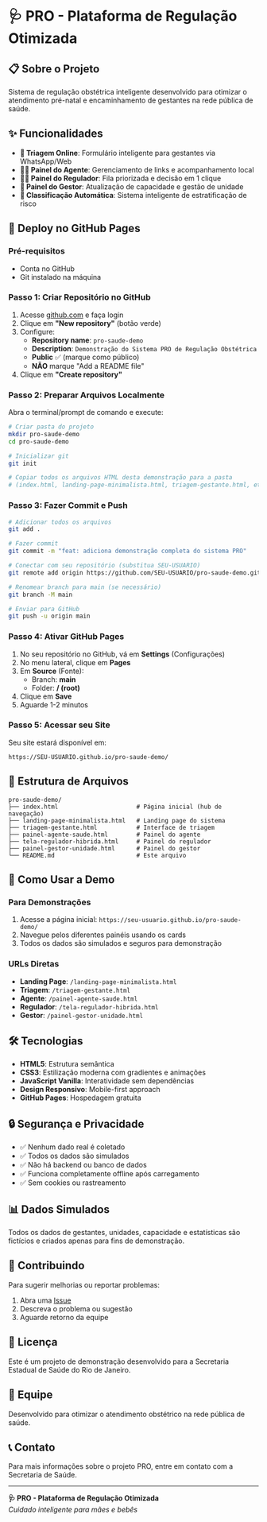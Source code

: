 # 🩺 PRO - Plataforma de Regulação Otimizada

## 📋 Sobre o Projeto

Sistema de regulação obstétrica inteligente desenvolvido para otimizar o atendimento pré-natal e encaminhamento de gestantes na rede pública de saúde.

## ✨ Funcionalidades

- **📱 Triagem Online**: Formulário inteligente para gestantes via WhatsApp/Web
- **🧑‍⚕️ Painel do Agente**: Gerenciamento de links e acompanhamento local
- **🧑‍💻 Painel do Regulador**: Fila priorizada e decisão em 1 clique
- **🏥 Painel do Gestor**: Atualização de capacidade e gestão de unidade
- **🤖 Classificação Automática**: Sistema inteligente de estratificação de risco

## 🚀 Deploy no GitHub Pages

### Pré-requisitos
- Conta no GitHub
- Git instalado na máquina

### Passo 1: Criar Repositório no GitHub

1. Acesse [github.com](https://github.com) e faça login
2. Clique em **"New repository"** (botão verde)
3. Configure:
   - **Repository name**: `pro-saude-demo`
   - **Description**: `Demonstração do Sistema PRO de Regulação Obstétrica`
   - **Public** ✅ (marque como público)
   - **NÃO** marque "Add a README file"
4. Clique em **"Create repository"**

### Passo 2: Preparar Arquivos Localmente

Abra o terminal/prompt de comando e execute:

```bash
# Criar pasta do projeto
mkdir pro-saude-demo
cd pro-saude-demo

# Inicializar git
git init

# Copiar todos os arquivos HTML desta demonstração para a pasta
# (index.html, landing-page-minimalista.html, triagem-gestante.html, etc.)
```

### Passo 3: Fazer Commit e Push

```bash
# Adicionar todos os arquivos
git add .

# Fazer commit
git commit -m "feat: adiciona demonstração completa do sistema PRO"

# Conectar com seu repositório (substitua SEU-USUARIO)
git remote add origin https://github.com/SEU-USUARIO/pro-saude-demo.git

# Renomear branch para main (se necessário)
git branch -M main

# Enviar para GitHub
git push -u origin main
```

### Passo 4: Ativar GitHub Pages

1. No seu repositório no GitHub, vá em **Settings** (Configurações)
2. No menu lateral, clique em **Pages**
3. Em **Source** (Fonte):
   - Branch: **main**
   - Folder: **/ (root)**
4. Clique em **Save**
5. Aguarde 1-2 minutos

### Passo 5: Acessar seu Site

Seu site estará disponível em:
```
https://SEU-USUARIO.github.io/pro-saude-demo/
```

## 📁 Estrutura de Arquivos

```
pro-saude-demo/
├── index.html                      # Página inicial (hub de navegação)
├── landing-page-minimalista.html   # Landing page do sistema
├── triagem-gestante.html           # Interface de triagem
├── painel-agente-saude.html        # Painel do agente
├── tela-regulador-hibrida.html     # Painel do regulador
├── painel-gestor-unidade.html      # Painel do gestor
└── README.md                       # Este arquivo
```

## 🎯 Como Usar a Demo

### Para Demonstrações

1. Acesse a página inicial: `https://seu-usuario.github.io/pro-saude-demo/`
2. Navegue pelos diferentes painéis usando os cards
3. Todos os dados são simulados e seguros para demonstração

### URLs Diretas

- **Landing Page**: `/landing-page-minimalista.html`
- **Triagem**: `/triagem-gestante.html`
- **Agente**: `/painel-agente-saude.html`
- **Regulador**: `/tela-regulador-hibrida.html`
- **Gestor**: `/painel-gestor-unidade.html`

## 🛠️ Tecnologias

- **HTML5**: Estrutura semântica
- **CSS3**: Estilização moderna com gradientes e animações
- **JavaScript Vanilla**: Interatividade sem dependências
- **Design Responsivo**: Mobile-first approach
- **GitHub Pages**: Hospedagem gratuita

## 🔒 Segurança e Privacidade

- ✅ Nenhum dado real é coletado
- ✅ Todos os dados são simulados
- ✅ Não há backend ou banco de dados
- ✅ Funciona completamente offline após carregamento
- ✅ Sem cookies ou rastreamento

## 📊 Dados Simulados

Todos os dados de gestantes, unidades, capacidade e estatísticas são fictícios e criados apenas para fins de demonstração.

## 🤝 Contribuindo

Para sugerir melhorias ou reportar problemas:

1. Abra uma [Issue](../../issues)
2. Descreva o problema ou sugestão
3. Aguarde retorno da equipe

## 📝 Licença

Este é um projeto de demonstração desenvolvido para a Secretaria Estadual de Saúde do Rio de Janeiro.

## 👥 Equipe

Desenvolvido para otimizar o atendimento obstétrico na rede pública de saúde.

## 📞 Contato

Para mais informações sobre o projeto PRO, entre em contato com a Secretaria de Saúde.

---

**🩺 PRO - Plataforma de Regulação Otimizada**  
*Cuidado inteligente para mães e bebês*
